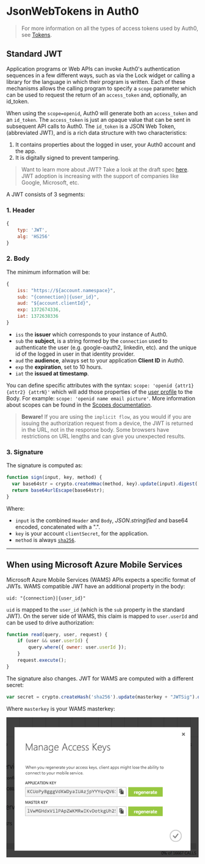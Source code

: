 # JsonWebTokens in Auth0

> For more information on all the types of access tokens used by Auth0, see [Tokens](/tokens).

## Standard JWT

Application programs or Web APIs can invoke Auth0's authentication sequences in a few different ways, such as via the Lock widget or calling a library for the language in which their program is written. Each of these mechanisms allows the calling program to specify a `scope` parameter which can be used to request the return of an `access_token` and, optionally, an id_token.

When using the `scope=openid`, Auth0 will generate both an `access_token` and an `id_token`.   The `access_token` is just an opaque value that can be sent in subsequent API calls to Auth0. The `id_token` is a JSON Web Token, (abbreviated JWT), and is a rich data structure with two characteristics:

1. It contains properties about the logged in user, your Auth0 account and the app.
2. It is digitally signed to prevent tampering.

> Want to learn more about JWT? Take a look at the draft spec [here](http://self-issued.info/docs/draft-ietf-oauth-json-web-token.html). JWT adoption is increasing with the support of companies like Google, Microsoft, etc.

A JWT consists of 3 segments:

### 1. Header
```javascript
{
	typ: 'JWT',
	alg: 'HS256'
}
```
### 2. Body
The minimum information will be:

```javascript
{
    iss: "https://${account.namespace}",
    sub: "{connection}|{user_id}",
    aud: "${account.clientId}",
    exp: 1372674336,
    iat: 1372638336
}
```

* `iss` the __issuer__ which corresponds to your instance of Auth0.
* `sub` the __subject__, is a string formed by the `connection` used to authenticate the user (e.g. google-oauth2, linkedin, etc). and the unique id of the logged in user in that identity provider.
* `aud` the __audience__, always set to your application __Client ID__ in Auth0.
* `exp` the __expiration__, set to 10 hours.
* `iat` the __issued at timestamp__.

You can define specific attributes with the syntax: `scope: 'openid {attr1} {attr2} {attrN}'` which will add those properties of the [user profile](/user-profile) to the Body. For example: `scope: 'openid name email picture'`. More information about scopes can be found in the [Scopes documentation](/scopes).

> __Beware!__ If you are using the `implicit flow`, as you would if you are issuing the authorization request from a device, the JWT is returned in the URL, not in the response body. Some browsers have restrictions on URL lengths and can give you unexpected results.

### 3. Signature
The signature is computed as:

```javascript
function sign(input, key, method) {
  var base64str = crypto.createHmac(method, key).update(input).digest('base64');
  return base64urlEscape(base64str);
}
```
Where:

* `input` is the combined `Header` and `Body`, _JSON.stringified_ and base64 encoded, concatenated with a ".".
* `key` is your account `clientSecret`, for the application.
* `method` is always [`sha256`](https://en.wikipedia.org/wiki/SHA-2).

---

## When using Microsoft Azure Mobile Services
Microsoft Azure Mobile Services (WAMS) APIs expects a specific format of JWTs. WAMS compatible JWT have an additional property in the body:

	uid: "{connection}|{user_id}"

`uid` is mapped to the `user_id` (which is the `sub` property in the standard JWT). On the server side of WAMS, this claim is mapped to `user.userId` and can be used to drive authorization:

```javascript
function read(query, user, request) {
    if (user && user.userId) {
    	query.where({ owner: user.userId });
    }
    request.execute();
}
```

The signature also changes. JWT for WAMS are computed with a different secret:

```javascript
var secret = crypto.createHash('sha256').update(masterkey + "JWTSig").digest('base64');
```

Where `masterkey` is your WAMS masterkey:

![](/media/articles/jwt/3ruy9.png)
